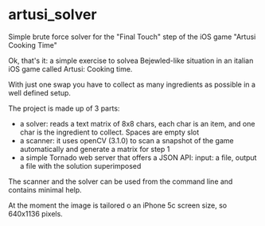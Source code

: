 # artusi_solver
Simple brute force solver for the "Final Touch" step of the iOS game "Artusi Cooking Time"

Ok, that's it:
a simple exercise to solvea Bejewled-like situation in an italian iOS game called Artusi: Cooking time.

With just one swap you have to collect as many ingredients as possible in a well defined setup.

The project is made up of 3 parts:
- a solver: reads a text matrix of 8x8 chars, each char is an item, and one char is the ingredient to collect. Spaces are empty slot
- a scanner: it uses openCV (3.1.0) to scan a snapshot of the game automatically and generate a matrix for step 1
- a simple Tornado web server that offers a JSON API: input: a file, output a file with the solution superimposed

The scanner and the solver can be used from the command line and contains minimal help.

At the moment the image is tailored o an iPhone 5c screen size, so 640x1136 pixels.


